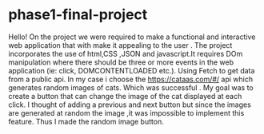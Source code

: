 # phase1-final-project
Hello! 
On the project we were required to make a functional and interactive web application that with make it appealing to the user . 
The project incorporates the use of html,CSS ,JSON and javascript.It requires DOm manipulation where there should be three or more events in the web application (ie: click, DOMCONTENTLOADED etc.).
Using Fetch to get data from a public api. In my case i choose the https://cataas.com/#/ api which generates random images of cats. Which was successful . 
My goal was to create a button that can change the image of the cat displayed at each click. I thought of adding a previous and next button but since the images are generated at random the image ,it was impossible to implement this feature. Thus I made the random image button. 